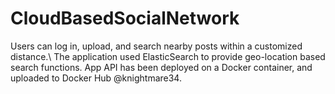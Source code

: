 # CloudBasedSocialNetwork

Users can log in, upload, and search nearby posts within a customized distance.\\
The application used ElasticSearch to provide geo-location based search functions.
App API has been deployed on a Docker container, and uploaded to Docker Hub @knightmare34. 
